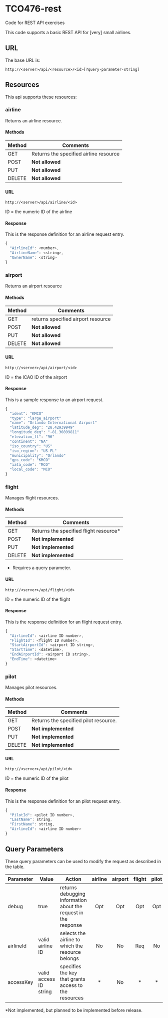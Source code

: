 # TCO476-rest
Code for REST API exercises

This code supports a basic REST API for \[very\] small airlines.

## URL

The base URL is:

```
http://<server>/api/<resource>/<id>[?query-parameter-string]
``` 

## Resources

This api supports these resources:

### airline

Returns an airline resource.


#### Methods

| Method | Comments |
|--------|----------|
| GET | Returns the specified airline resource |
| POST | **Not allowed** |
| PUT | **Not allowed** |
| DELETE | **Not allowed** |

#### URL

```
http://<server>/api/airline/<id>
```

ID = the numeric ID of the airline

#### Response

This is the response definition for an airline request entry.

```javascript
{
  "AirlineId": <number>,
  "AirlineName": <string>,
  "OwnerName": <string>
}
```

### airport

Returns an airport resource

#### Methods

| Method | Comments |
|--------|----------|
| GET | returns specified airport resource |
| POST | **Not allowed** |
| PUT | **Not allowed** |
| DELETE | **Not allowed** |

#### URL

```
http://<server>/api/airport/<id>
```

ID = the ICAO ID of the airport

#### Response

This is a sample response to an airport request.

```javascript
{
  "ident": "KMCO"
  "type": "large_airport"
  "name": "Orlando International Airport"
  "latitude_deg": "28.42939949"
  "longitude_deg": "-81.30899811"
  "elevation_ft": "96"
  "continent": "NA"
  "iso_country": "US"
  "iso_region": "US-FL"
  "municipality": "Orlando"
  "gps_code": "KMCO"
  "iata_code": "MCO"
  "local_code": "MCO"
}
```

### flight

Manages flight resources.

#### Methods

| Method | Comments |
|--------|----------|
| GET | Returns the specified flight resource* |
| POST | **Not implemented** |
| PUT | **Not implemented** |
| DELETE | **Not implemented** |

* Requires a query parameter.

#### URL

```
http://<server>/api/flight/<id>
```

ID = the numeric ID of the flight

#### Response

This is the response definition for an flight request entry.

```javascript
{
  "AirlineId": <airline ID number>,
  "FlightId": <flight ID number>,
  "StartAirportId": <airport ID string>,
  "StartTime": <datetime>,
  "EndAirportId": <airport ID string>,
  "EndTime": <datetime>
}
```

### pilot

Manages pilot resources.

#### Methods

| Method | Comments |
|--------|----------|
| GET | Returns the specified pilot resource. |
| POST | **Not implemented** |
| PUT | **Not implemented** |
| DELETE | **Not implemented** |

#### URL

```
http://<server>/api/pilot/<id>
```

ID = the numeric ID of the pilot

#### Response

This is the response definition for an pilot request entry.

```javascript
{
  "PilotId": <pilot ID number>,
  "LastName": string,
  "FirstName": string,
  "AirlineId": <airline ID number>
}
```


## Query Parameters

These query parameters can be used to modify the request as described in the table.

| Parameter | Value | Action | airline | airport | flight | pilot |
|-----------|-------|--------|:-------:|:-------:|:------:|:-----:|
| debug     | true | returns debugging information about the request in the response | Opt | Opt | Opt | Opt |
| airlineId | valid airline ID | selects the airline to which the resource belongs | No | No | Req | No |
| accessKey | valid access ID string | specifies the key that grants access to the resources | * | No | * | * |

*Not implemented, but planned to be implemented before release.
